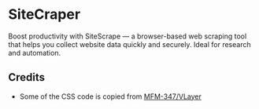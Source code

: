 # SiteCraper

Boost productivity with SiteScrape — a browser-based web scraping tool that helps you collect website data quickly and securely. Ideal for research and automation.

## Credits

- Some of the CSS code is copied from [MFM-347/VLayer](https://github.com/MFM-347/VLayer)
